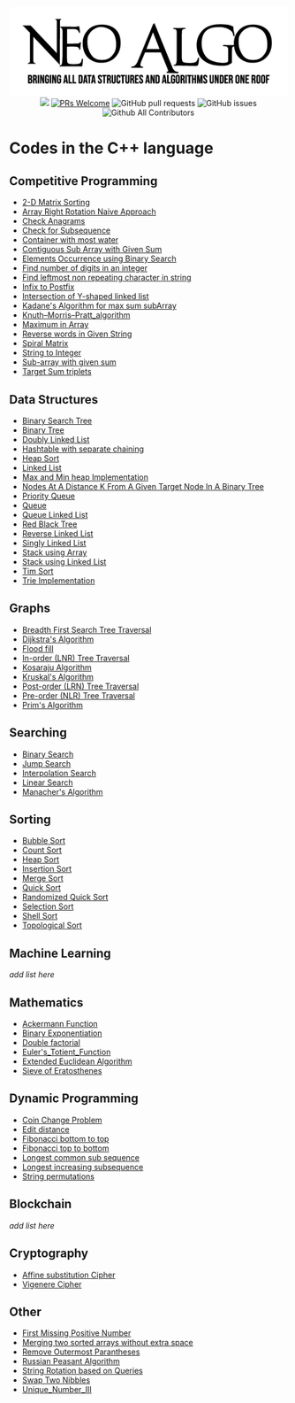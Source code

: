<p align="center">
    <img src="../img/neo_algo.png"><br>
    <img src="https://img.shields.io/github/license/tesseractcoding/neoalgo?style=flat">
    <a href="http://makeapullrequest.com" target="_blank"><img src="https://img.shields.io/badge/PRs-welcome-brightgreen.svg?style=flat" alt="PRs Welcome"></a>
    <img alt="GitHub pull requests" src="https://img.shields.io/github/issues-pr/tesseractcoding/neoalgo">
    <img alt="GitHub issues" src="https://img.shields.io/github/issues/tesseractcoding/neoalgo">
    <img alt="Github All Contributors" src="https://img.shields.io/github/all-contributors/tesseractcoding/neoalgo">
</p>

# Codes in the C++ language

## Competitive Programming

- [2-D Matrix Sorting](cp/2-D_MatrixSorting.cpp)
- [Array Right Rotation Naive Approach](cp/Array_Right_Rotate.cpp)
- [Check Anagrams](cp/check_anagrams.cpp)
- [Check for Subsequence](cp/Check_for_Subsequence.cpp)
- [Container with most water](cp/Container_with_most_water.cpp)
- [Contiguous Sub Array with Given Sum](cp/SubArrayWithGivenSum.cpp)
- [Elements Occurrence using Binary Search](cp/ElementsOccurrence_BinarySearch.cpp)
- [Find number of digits in an integer](cp/find_no_of_digits_in_int.cpp)
- [Find leftmost non repeating character in string](cp/Leftmostnonrepeatingchar.cpp)
- [Infix to Postfix](cp/infix_to_postfix.cpp)
- [Intersection of Y-shaped linked list](cp/Intersection_Point_of_Y_shaped_LinkedList.cpp)
- [Kadane's Algorithm for max sum subArray](cp/Kadane_Alogorithm.cpp)
- [Knuth–Morris–Pratt_algorithm](cp/Knuth–Morris–Pratt.cpp)
- [Maximum in Array](cp/Maximum_In_Array.cpp)
- [Reverse words in Given String](cp/Reverse_Words_in_String.cpp)
- [Spiral Matrix](cp/Spiral_Matrix.cpp)
- [String to Integer](cp/String_to_int.cpp)
- [Sub-array with given sum](cp/SubArrayWithGivenSum.cpp)
- [Target Sum triplets](cp/target_sum_triplets.cpp)

## Data Structures

- [Binary Search Tree](ds/BinarySearchTree.cpp)
- [Binary Tree](ds/BinaryTree.cpp)
- [Doubly Linked List](ds/DoublyLinkedList.cpp)
- [Hashtable with separate chaining](ds/Hashing_with_chaining.cpp)
- [Heap Sort](ds/heap_sort.cpp)
- [Linked List](ds/LinkedList.cpp)
- [Max and Min heap Implementation](ds/max_min_heap.cpp)
- [Nodes At A Distance K From A Given Target Node In A Binary Tree](ds\K_Distance_Nodes_Binary_Tree.cpp)
- [Priority Queue](ds/Priority_Queue.cpp)
- [Queue](ds/queue.cpp)
- [Queue Linked List](ds/QueueLinkedList.cpp)
- [Red Black Tree](ds/RED-BLACK-TREE.cpp)
- [Reverse Linked List](ds/Reverse_linked_list.cpp)
- [Singly Linked List](../Python/ds/SinglyLinkedList.py)
- [Stack using Array](ds/Stack_using_Array.cpp)
- [Stack using Linked List](ds/Stack_using_LinkedList.cpp)
- [Tim Sort](ds/Tim_Sort.cpp)
- [Trie Implementation](ds/Trie_implementation.cpp)

## Graphs

- [Breadth First Search Tree Traversal](graphs/bfs.cpp)
- [Dijkstra's Algorithm](graphs/Dijkstra_algorithm.cpp)
- [Flood fill](graphs/FloodFill.cpp)
- [In-order (LNR) Tree Traversal](graphs/inorder-traversal.cpp)
- [Kosaraju Algorithm](graphs/Kosaraju_Algorithm.cpp)
- [Kruskal's Algorithm](graphs/kruskal_Algorithm.cpp)
- [Post-order (LRN) Tree Traversal](graphs/Postorder_Traversal.cpp)
- [Pre-order (NLR) Tree Traversal](/graphs/Preorder_Traversal.cpp)
- [Prim's Algorithm](graphs/Prim_Algorithm.cpp)

## Searching

- [Binary Search](search/Binary_Search.cpp)
- [Jump Search](search/Jump_Search.cpp)
- [Interpolation Search](search/Interpolation_Search.cpp)
- [Linear Search](search/Linear_Search.cpp)
- [Manacher's Algorithm](search/Manacher's_Algorithm.cp)

## Sorting

- [Bubble Sort](sort/Bubble_Sort.cpp)
- [Count Sort](sort/countsort.cpp)
- [Heap Sort](sort/HeapSort.cpp)
- [Insertion Sort](sort/insertion.cpp)
- [Merge Sort](sort/Merge_Sort.cpp)
- [Quick Sort](sort/Quick_Sort.cpp)
- [Randomized Quick Sort](sort/Randomized_Quick_Sort.cpp)
- [Selection Sort](sort/selection_sort.cpp)
- [Shell Sort](sort/ShellSort.cpp)
- [Topological Sort](sort/Topological_Sorting_DFS.cpp)

## Machine Learning

_add list here_

## Mathematics

- [Ackermann Function](math/Ackermann_function.cpp)
- [Binary Exponentiation](math/Binary_Exponentiation.cpp)
- [Double factorial](math/double_factorial.cpp)
- [Euler's_Totient_Function](math/Euler's_Totient_function.cpp)
- [Extended Euclidean Algorithm](math/Extended_Euclidean_Algorithm.cpp)
- [Sieve of Eratosthenes](math/Sieve_of_Eratosthenes.cpp)

## Dynamic Programming

- [Coin Change Problem](dp/Coin_Change_Problem.cpp)
- [Edit distance](dp/edit_distance.cpp)
- [Fibonacci bottom to top](dp/fibonacci_bottom_up.cpp)
- [Fibonacci top to bottom](dp./../dp/fibonacci_top_down.cpp)
- [Longest common sub sequence](dp/longest_increasing_subsequence.cpp)
- [Longest increasing subsequence](dp/longest_increasing_subsequence.cpp)
- [String permutations](dp/string_permutations.cpp)

## Blockchain

_add list here_

## Cryptography

- [Affine substitution Cipher](cryptography/Affine_substitution_Cipher.cpp)
- [Vigenere Cipher](cryptography/Vigenere_Cipher.cpp)

## Other

- [First Missing Positive Number](other/First_Missing_Positive_Number.cpp)
- [Merging two sorted arrays without extra space](other/merge_2_sorted_arrays_without_extra_space.cpp)
- [Remove Outermost Parantheses](other/remove_outermost_parenthesis.cpp)
- [Russian Peasant Algorithm](cp/RussianPeasant.cpp)
- [String Rotation based on Queries](other/string_rotation.cpp)
- [Swap Two Nibbles](other/SwapTwoNibbles.cpp)
- [Unique_Number_III](other/Unique_Number_III.cpp)
